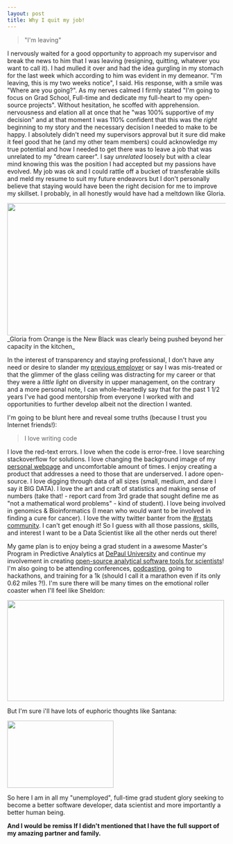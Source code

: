 ```yaml
---
layout: post
title: Why I quit my job!
---
```


> "I'm leaving"

I nervously waited for a good opportunity to approach my supervisor and break the news to him that I was leaving (resigning, quitting, whatever you want to call it). I had mulled it over and had the idea gurgling in my stomach for the last week which according to him was evident in my demeanor. "I'm leaving, this is my two weeks notice", I said. His response, with a smile was "Where are you going?". As my nerves calmed I firmly stated "I'm going to focus on Grad School, Full-time and dedicate my full-heart to my open-source projects". Without hesitation, he scoffed with apprehension. nervousness and elation all at once that he "was 100% supportive of my decision" and at that moment I was 110% confident that this was the <em>right</em> beginning to my story and the necessary decision I needed to make to be happy. I absolutely didn't need my supervisors approval but it sure did make it feel good that he (and my other team members) could acknowledge my true potential and how I needed to get there was to leave a job that was unrelated to my "dream career". I say <em>unrelated</em> loosely but with a clear mind knowing this was the position I had accepted but my passions have evolved. My job was ok and I could rattle off a bucket of transferable skills and meld my resume to suit my future endeavors but I don't personally believe that staying would have been the right decision for me to improve my skillset. I probably, in all honestly would have had a meltdown like Gloria.

<img class="" src="http://i.giphy.com/3oEdvcamZGTqp21zeo.gif" alt="" width="541" height="305" />     
_Gloria from Orange is the New Black was clearly being pushed beyond her capacity in the kitchen_  

In the interest of transparency and staying professional, I don't have any need or desire to slander my <a href="http://www.medtronic.com/" target="_blank">previous employer</a> or say I was mis-treated or that the glimmer of the glass ceiling was distracting for my career or that they were a <em>little light</em> on diversity in upper management, on the contrary and a more personal note, I can whole-heartedly say that for the past 1 1/2 years I've had good mentorship from everyone I worked with and opportunities to further develop albeit not the direction I wanted.

I'm going to be blunt here and reveal some truths (because I trust you Internet friends!):

>I love writing code

I love the red-text errors. I love when the code is error-free. I love searching stackoverflow for solutions. I love changing the background image of my <a href="http://jasdumas.github.io" target="_blank">personal webpage</a> and uncomfortable amount of times. I enjoy creating a product that addresses a need to those that are underserved. I adore open-source. I love digging through data of all sizes (small, medium, and dare I say it BIG DATA). I love the art and craft of statistics and making sense of numbers (take that! - report card from 3rd grade that sought define me as "not a mathematical word problems" - kind of student). I love being involved in genomics &amp; Bioinformatics (I mean who would want to be involved in finding a cure for cancer). I love the witty twitter banter from the <a href="https://twitter.com/hashtag/rstats" target="_blank">#rstats community</a>. I can't get enough it! So I guess with all those passions, skills, and interest I want to be a Data Scientist like all the other nerds out there!

My game plan is to enjoy being a grad student in a awesome Master's Program in Predictive Analytics at <a href="http://www.cdm.depaul.edu/academics/Pages/Current/Requirements-MS-In-Predictive-Analytics-Computational.aspx" target="_blank">DePaul University</a> and continue my involvement in creating <a href="https://github.com/jasdumas/shinyGEO" target="_blank">open-source analytical software tools for scientists</a>! I'm also going to be attending conferences, <a href="http://rtalk.org" target="_blank">podcasting</a>, going to hackathons, and training for a 1k (should I call it a marathon even if its only 0.62 miles ?!). I'm sure there will be many times on the emotional roller coaster when I'll feel like Sheldon:

<img class="" src="http://i.giphy.com/SubIoJ7mtPP20.gif" alt="" width="500" height="233" /> 

But I'm sure i'll have lots of euphoric thoughts like Santana:

<img src="http://i.giphy.com/NBCSqfONIzCEM.gif" alt="" width="245" height="155" />

So here I am in all my "unemployed", full-time grad student glory seeking to become a better software developer, data scientist and more importantly a better human being.

**And I would be remiss If I didn't mentioned that I have the full support of my amazing partner and family.**
